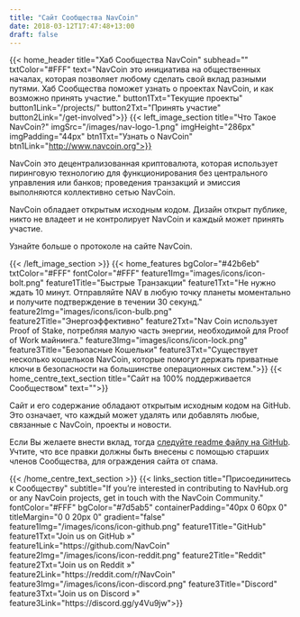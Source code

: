 ```yaml
---
title: "Сайт Сообщества NavCoin"
date: 2018-03-12T17:47:48+13:00
draft: false
---
```

{{< home_header
    title="Хаб Сообщества NavCoin"
    subhead=""
    txtColor="#FFF"
    text="NavCoin это инициатива на общественных началах, которая позволяет любому сделать свой вклад разными путями. Хаб Сообщества поможет узнать о проектах NavCoin, и как возможно принять участие."
    button1Txt="Текущие проекты"
    button1Link="/projects/"
    button2Txt="Принять участие"
    button2Link="/get-involved">}}
{{< left_image_section
    title="Что Такое NavCoin?"
    imgSrc="/images/nav-logo-1.png"
    imgHeight="286px"
    imgPadding="44px"
    btn1Txt="Узнать о NavCoin"
    btn1Link="http://www.navcoin.org">}}
    <p>NavCoin это децентрализованная криптовалюта, которая использует пиринговую технологию для функционирования без центрального управления или банков; проведения транзакций и эмиссия выполняются коллективно сетью NavCoin.</p>
    <p>NavCoin обладает открытым исходным кодом. Дизайн открыт публике, никто не владеет и не контролирует NavCoin и каждый может принять участие.</p>
    <p>Узнайте больше о протоколе на сайте NavCoin.</p>
{{< /left_image_section >}}
{{< home_features
    bgColor="#42b6eb"
    txtColor="#FFF"
    fontColor="#FFF"
    feature1Img="images/icons/icon-bolt.png"
    feature1Title="Быстрые Транзакции"
    feature1Txt="Не нужно ждать 10 минут. Отправляйте NAV в любую точку планеты моментально и получите подтверждение в течении 30 секунд."
    feature2Img="images/icons/icon-bulb.png"
    feature2Title="Энергоэффективно"
    feature2Txt="Nav Coin использует Proof of Stake, потребляя малую часть энергии, необходимой для Proof of Work майнинга."
    feature3Img="images/icons/icon-lock.png"
    feature3Title="Безопасные Кошельки"
    feature3Txt="Существует несколько кошельков NavCoin, которые помогут держать приватные ключи в безопасности на большинстве операционных систем.">}}
{{< home_centre_text_section
    title="Сайт на 100% поддерживается Сообществом"
    text="">}}
<p> Сайт и его содержание обладают открытым исходным кодом на GitHub. Это означает, что каждый может удалять или добавлять любые, связанные с NavCoin, проекты и новости.
<p> Если Вы желаете внести вклад, тогда <a href="https://github.com/NAVCoin/nav-community-site">следуйте readme файлу на GitHub</a>. Учтите, что все правки должны быть внесены с помощью старших членов Сообщества, для ограждения сайта от спама.</p>
{{< /home_centre_text_section >}}
{{< links_section
    title="Присоединитесь к Сообществу"
    subtitle="If you’re interested in contributing to NavHub.org or any NavCoin projects, get in touch with the NavCoin Community."
    fontColor="#FFF"
    bgColor="#7d5ab5"
    containerPadding="40px 0 60px 0"
    titleMargin="0 0 20px 0"
    gradient="false"
    feature1Img="/images/icons/icon-github.png"
    feature1Title="GitHub"
    feature1Txt="Join us on GitHub »"
    feature1Link="https://github.com/NavCoin"
    feature2Img="/images/icons/icon-reddit.png"
    feature2Title="Reddit"
    feature2Txt="Join us on Reddit »"
    feature2Link="https://reddit.com/r/NavCoin"
    feature3Img="/images/icons/icon-discord.png"
    feature3Title="Discord"
    feature3Txt="Join us on Discord »"
    feature3Link="https://discord.gg/y4Vu9jw">}}
